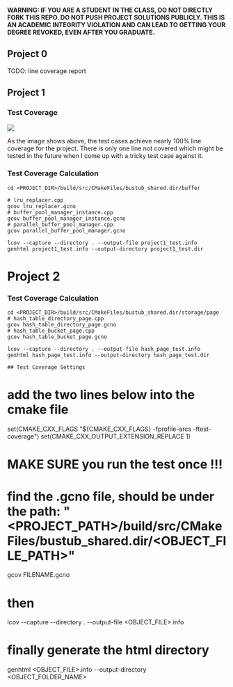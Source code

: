 **WARNING: IF YOU ARE A STUDENT IN THE CLASS, DO NOT DIRECTLY FORK THIS REPO. DO NOT PUSH PROJECT SOLUTIONS PUBLICLY. THIS IS AN ACADEMIC INTEGRITY VIOLATION AND CAN LEAD TO GETTING YOUR DEGREE REVOKED, EVEN AFTER YOU GRADUATE.**

## Project 0
TODO: line coverage report

## Project 1
### Test Coverage
![](https://github.com/MeteorYee/still-working/blob/dev/master/images/project1_test_coverage.png)

As the image shows above, the test cases achieve nearly 100% line coverage for the project. There is only one line not covered which might be tested in the future when I come up with a tricky test case against it.

### Test Coverage Calculation
```
cd <PROJECT_DIR>/build/src/CMakeFiles/bustub_shared.dir/buffer

# lru_replacer.cpp
gcov lru_replacer.gcno
# buffer_pool_manager_instance.cpp
gcov buffer_pool_manager_instance.gcno
# parallel_buffer_pool_manager.cpp
gcov parallel_buffer_pool_manager.gcno

lcov --capture --directory . --output-file project1_test.info
genhtml project1_test.info --output-directory project1_test.dir
```

# Project 2
### Test Coverage Calculation
```
cd <PROJECT_DIR>/build/src/CMakeFiles/bustub_shared.dir/storage/page
# hash_table_directory_page.cpp
gcov hash_table_directory_page.gcno
# hash_table_bucket_page.cpp
gcov hash_table_bucket_page.gcno

lcov --capture --directory . --output-file hash_page_test.info
genhtml hash_page_test.info --output-directory hash_page_test.dir

## Test Coverage Settings
```
# add the two lines below into the cmake file
set(CMAKE_CXX_FLAGS "${CMAKE_CXX_FLAGS} -fprofile-arcs -ftest-coverage")
set(CMAKE_CXX_OUTPUT_EXTENSION_REPLACE 1)

# MAKE SURE you run the test once !!!

# find the .gcno file, should be under the path: "<PROJECT_PATH>/build/src/CMakeFiles/bustub_shared.dir/<OBJECT_FILE_PATH>"
gcov FILENAME.gcno

# then
lcov --capture --directory . --output-file <OBJECT_FILE>.info

# finally generate the html directory
genhtml <OBJECT_FILE>.info --output-directory <OBJECT_FOLDER_NAME>
```